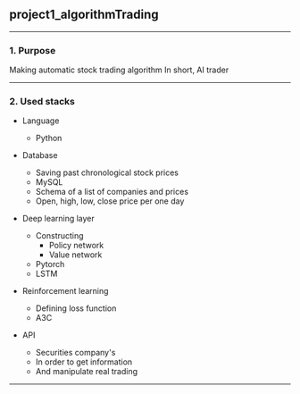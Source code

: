 ## project1_algorithmTrading


--------------
### 1. Purpose
Making automatic stock trading algorithm
In short, AI trader



--------------
### 2. Used stacks
+ Language
  + Python

+ Database
  + Saving past chronological stock prices
  + MySQL
  + Schema of a list of companies and prices
  + Open, high, low, close price per one day

+ Deep learning layer
  + Constructing
    + Policy network
    + Value network
  + Pytorch
  + LSTM

+ Reinforcement learning
  + Defining loss function
  + A3C

+ API
  + Securities company's
  + In order to get information
  + And manipulate real trading

-------------------
